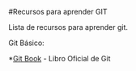 #Recursos para aprender GIT

Lista de recursos para aprender git.

Git Básico:

 *[Git Book](https://git-scm.com/book/es/v1) - Libro Oficial de Git
